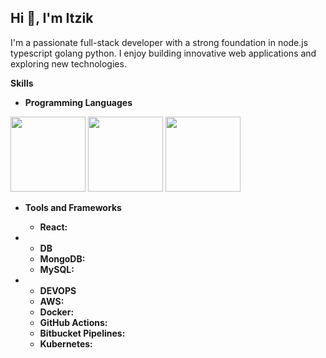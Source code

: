 ## Hi 👋, I'm Itzik


I'm a passionate full-stack developer with a strong foundation in node.js typescript golang python. I enjoy building innovative web applications and exploring new technologies. 

**Skills**
* **Programming Languages**
<img src="https://zweck.io/wp-content/uploads/2021/07/typescript-node.jpg" width="120">
<img src="https://www.techasoft.com/blog/2019/12/1576592374.png" width="120">
<img src="https://www.python.org/static/img/python-logo.png" width="120">



* **Tools and Frameworks**
  * **React:**

* * **DB**
  * **MongoDB:**
  * **MySQL:**
    
* * **DEVOPS**
  * **AWS:** 
  * **Docker:** 
  * **GitHub Actions:** 
  * **Bitbucket Pipelines:** 
  * **Kubernetes:** 
